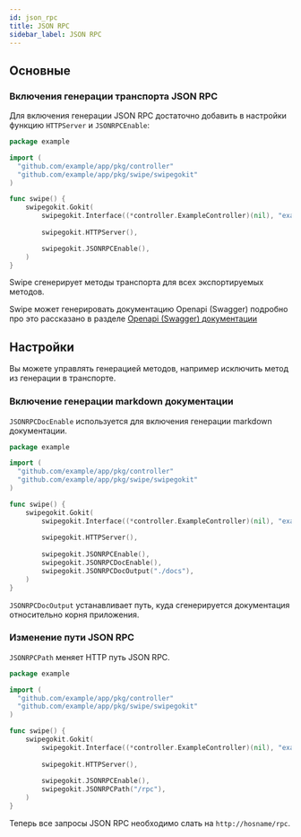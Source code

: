 ```yaml
---
id: json_rpc
title: JSON RPC
sidebar_label: JSON RPC
---
```


## Основные

### Включения генерации транспорта JSON RPC

Для включения генерации JSON RPC достаточно добавить в настройки функцию `HTTPServer` и `JSONRPCEnable`:

```go
package example

import (
  "github.com/example/app/pkg/controller"
  "github.com/example/app/pkg/swipe/swipegokit"
)

func swipe() {
    swipegokit.Gokit(
        swipegokit.Interface((*controller.ExampleController)(nil), "example"),
        
        swipegokit.HTTPServer(),

        swipegokit.JSONRPCEnable(),
    )
}
```

Swipe сгенерирует методы транспорта для всех экспортируемых методов.

Swipe может генерировать документацию Openapi (Swagger) подробно 
про это рассказано в разделе [Openapi (Swagger) документации](/docs/openapi)

## Настройки

Вы можете управлять генерацией методов, например исключить метод из генерации в транспорте.

### Включение генерации markdown документации

`JSONRPCDocEnable` используется для включения генерации markdown документации.

```go
package example

import (
  "github.com/example/app/pkg/controller"
  "github.com/example/app/pkg/swipe/swipegokit"
)

func swipe() {
    swipegokit.Gokit(
        swipegokit.Interface((*controller.ExampleController)(nil), "example"),
        
        swipegokit.HTTPServer(),
        
        swipegokit.JSONRPCEnable(),
        swipegokit.JSONRPCDocEnable(),
        swipegokit.JSONRPCDocOutput("./docs"),
    )
}
```

`JSONRPCDocOutput` устанавливает путь, куда сгенерируется документация относительно корня приложения. 

### Изменение пути JSON RPC

`JSONRPCPath` меняет HTTP путь JSON RPC.

```go
package example

import (
  "github.com/example/app/pkg/controller"
  "github.com/example/app/pkg/swipe/swipegokit"
)

func swipe() {
    swipegokit.Gokit(
        swipegokit.Interface((*controller.ExampleController)(nil), "example"),
        
        swipegokit.HTTPServer(),
        
        swipegokit.JSONRPCEnable(),
        swipegokit.JSONRPCPath("/rpc"),
    )
}
```

Теперь все запросы JSON RPC необходимо слать на `http://hosname/rpc`.